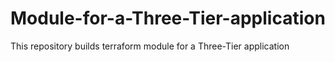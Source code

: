 # Module-for-a-Three-Tier-application
This repository builds terraform module for a Three-Tier application
